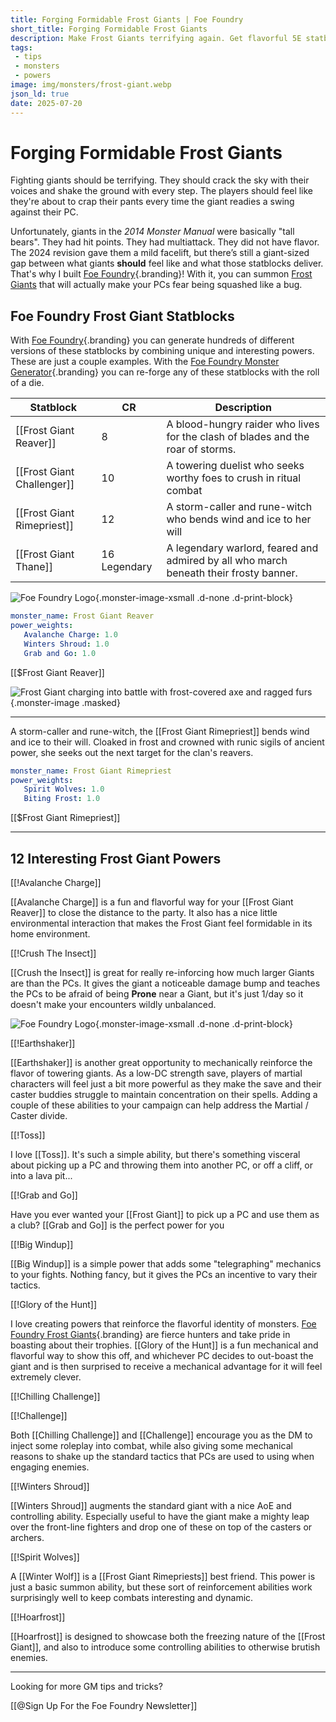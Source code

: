 ```yaml
---
title: Forging Formidable Frost Giants | Foe Foundry
short_title: Forging Formidable Frost Giants
description: Make Frost Giants terrifying again. Get flavorful 5E statblocks, custom powers, and tips to build giants that crush, roar, and shake your players to the core.
tags:
 - tips
 - monsters
 - powers
image: img/monsters/frost-giant.webp
json_ld: true
date: 2025-07-20
---
```


# Forging Formidable Frost Giants

Fighting giants should be terrifying. They should crack the sky with their voices and shake the ground with every step. The players should feel like they're about to crap their pants every time the giant readies a swing against their PC.

Unfortunately, giants in the *2014 Monster Manual* were basically "tall bears". They had hit points. They had multiattack. They did not have flavor. The 2024 revision gave them a mild facelift, but there’s still a giant-sized gap between what giants **should** feel like and what those statblocks deliver. That's why I built [Foe Foundry](../index.md){.branding}! With it, you can summon [Frost Giants](../monsters/frost-giant.md) that will actually make your PCs fear being squashed like a bug.

## Foe Foundry Frost Giant Statblocks

With [Foe Foundry](./index.md){.branding} you can generate hundreds of different versions of these statblocks by combining unique and interesting powers. These are just a couple examples. With the [Foe Foundry Monster Generator](../generate/index.md){.branding} you can re-forge any of these statblocks with the roll of a die.

| Statblock                    | CR            | Description                                                                     |
|------------------------------|---------------|---------------------------------------------------------------------------------|
| [[Frost Giant Reaver]]       | 8             | A blood-hungry raider who lives for the clash of blades and the roar of storms. |
| [[Frost Giant Challenger]]   | 10            | A towering duelist who seeks worthy foes to crush in ritual combat |
| [[Frost Giant Rimepriest]]   | 12            | A storm-caller and rune-witch who bends wind and ice to her will |
| [[Frost Giant Thane]]        | 16 Legendary  | A legendary warlord, feared and admired by all who march beneath their frosty banner. |

![Foe Foundry Logo](../img/icons/favicon.webp){.monster-image-xsmall .d-none .d-print-block}

<div class="break-after"></div>

```yaml
monster_name: Frost Giant Reaver
power_weights:
   Avalanche Charge: 1.0
   Winters Shroud: 1.0
   Grab and Go: 1.0
```

[[$Frost Giant Reaver]]

![Frost Giant charging into battle with frost-covered axe and ragged furs](../img/monsters/frost-giant.webp){.monster-image .masked}

---

<div class="break-after"></div>

A storm-caller and rune-witch, the [[Frost Giant Rimepriest]] bends wind and ice to their will. Cloaked in frost and crowned with runic sigils of ancient power, she seeks out the next target for the clan's reavers.

```yaml
monster_name: Frost Giant Rimepriest
power_weights:
   Spirit Wolves: 1.0
   Biting Frost: 1.0
```

[[$Frost Giant Rimepriest]]

---

<div class="break-after"></div>

## 12 Interesting Frost Giant Powers

[[!Avalanche Charge]]

[[Avalanche Charge]] is a fun and flavorful way for your [[Frost Giant Reaver]] to close the distance to the party. It also has a nice little environmental interaction that makes the Frost Giant feel formidable in its home environment.

[[!Crush The Insect]]

[[Crush the Insect]] is great for really re-inforcing how much larger Giants are than the PCs. It gives the giant a noticeable damage bump and teaches the PCs to be afraid of being **Prone** near a Giant, but it's just 1/day so it doesn't make your encounters wildly unbalanced.

![Foe Foundry Logo](../img/icons/favicon.webp){.monster-image-xsmall .d-none .d-print-block}

<div class="break-after"></div>

[[!Earthshaker]]

[[Earthshaker]] is another great opportunity to mechanically reinforce the flavor of towering giants. As a low-DC strength save, players of martial characters will feel just a bit more powerful as they make the save and their caster buddies struggle to maintain concentration on their spells. Adding a couple of these abilities to your campaign can help address the Martial / Caster divide.

[[!Toss]]

I love [[Toss]]. It's such a simple ability, but there's something visceral about picking up a PC and throwing them into another PC, or off a cliff, or into a lava pit...

<div class="break-after"></div>

[[!Grab and Go]]

Have you ever wanted your [[Frost Giant]] to pick up a PC and use them as a club? [[Grab and Go]] is the perfect power for you

[[!Big Windup]]

[[Big Windup]] is a simple power that adds some "telegraphing" mechanics to your fights. Nothing fancy, but it gives the PCs an incentive to vary their tactics. 

[[!Glory of the Hunt]]

I love creating powers that reinforce the flavorful identity of monsters. [Foe Foundry Frost Giants](../monsters/frost-giant.md){.branding} are fierce hunters and take pride in boasting about their trophies. [[Glory of the Hunt]] is a fun mechanical and flavorful way to show this off, and whichever PC decides to out-boast the giant and is then surprised to receive a mechanical advantage for it will feel extremely clever.

<div class="break-after"></div>

[[!Chilling Challenge]]

[[!Challenge]]

Both [[Chilling Challenge]] and [[Challenge]] encourage you as the DM to inject some roleplay into combat, while also giving some mechanical reasons to shake up the standard tactics that PCs are used to using when engaging enemies.

[[!Winters Shroud]]

[[Winters Shroud]] augments the standard giant with a nice AoE and controlling ability. Especially useful to have the giant make a mighty leap over the front-line fighters and drop one of these on top of the casters or archers.

[[!Spirit Wolves]]

A [[Winter Wolf]] is a [[Frost Giant Rimepriests]] best friend. This power is just a basic summon ability, but these sort of reinforcement abilities work surprisingly well to keep combats interesting and dynamic.

[[!Hoarfrost]]

[[Hoarfrost]] is designed to showcase both the freezing nature of the [[Frost Giant]], and also to introduce some controlling abilities to otherwise brutish enemies.

---

<div class="break-after"></div>

Looking for more GM tips and tricks?

[[@Sign Up For the Foe Foundry Newsletter]]